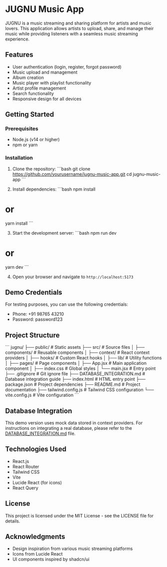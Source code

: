 # JUGNU Music App

JUGNU is a music streaming and sharing platform for artists and music lovers. This application allows artists to upload, share, and manage their music while providing listeners with a seamless music streaming experience.

## Features

- User authentication (login, register, forgot password)
- Music upload and management
- Album creation
- Music player with playlist functionality
- Artist profile management
- Search functionality
- Responsive design for all devices

## Getting Started

### Prerequisites

- Node.js (v14 or higher)
- npm or yarn

### Installation

1. Clone the repository:
\`\`\`bash
git clone https://github.com/yourusername/jugnu-music-app.git
cd jugnu-music-app
\`\`\`

2. Install dependencies:
\`\`\`bash
npm install
# or
yarn install
\`\`\`

3. Start the development server:
\`\`\`bash
npm run dev
# or
yarn dev
\`\`\`

4. Open your browser and navigate to `http://localhost:5173`

## Demo Credentials

For testing purposes, you can use the following credentials:

- Phone: +91 98765 43210
- Password: password123

## Project Structure

\`\`\`
jugnu/
├── public/             # Static assets
├── src/                # Source files
│   ├── components/     # Reusable components
│   ├── context/        # React context providers
│   ├── hooks/          # Custom React hooks
│   ├── lib/            # Utility functions
│   ├── pages/          # Page components
│   ├── App.jsx         # Main application component
│   ├── index.css       # Global styles
│   └── main.jsx        # Entry point
├── .gitignore          # Git ignore file
├── DATABASE_INTEGRATION.md # Database integration guide
├── index.html          # HTML entry point
├── package.json        # Project dependencies
├── README.md           # Project documentation
├── tailwind.config.js  # Tailwind CSS configuration
└── vite.config.js      # Vite configuration
\`\`\`

## Database Integration

This demo version uses mock data stored in context providers. For instructions on integrating a real database, please refer to the [DATABASE_INTEGRATION.md](DATABASE_INTEGRATION.md) file.

## Technologies Used

- React.js
- React Router
- Tailwind CSS
- Vite
- Lucide React (for icons)
- React Query

## License

This project is licensed under the MIT License - see the LICENSE file for details.

## Acknowledgments

- Design inspiration from various music streaming platforms
- Icons from Lucide React
- UI components inspired by shadcn/ui
